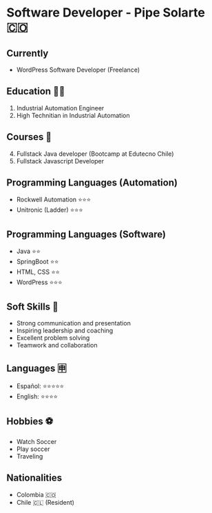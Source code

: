 # Software Developer - Pipe Solarte :colombia:

## Currently

- WordPress Software Developer (Freelance)

## Education :man_student:

1. Industrial Automation Engineer
2. High Technitian in Industrial Automation

## Courses 📝
4. Fullstack Java developer (Bootcamp at Edutecno Chile)
5. Fullstack Javascript Developer

## Programming Languages (Automation)
- Rockwell Automation ⭐⭐⭐
- Unitronic (Ladder)  ⭐⭐⭐

## Programming Languages (Software)
- Java        ⭐⭐
- SpringBoot  ⭐⭐
- HTML, CSS   ⭐⭐
- WordPress   ⭐⭐⭐


## Soft Skills 📢

- Strong communication and presentation
- Inspiring leadership and coaching
- Excellent problem solving
- Teamwork and collaboration 

## Languages 	:u7533:

- Español: ⭐⭐⭐⭐⭐
- English: ⭐⭐⭐⭐

## Hobbies ⚽
- Watch Soccer
- Play soccer
- Traveling

## Nationalities

- Colombia :colombia:
- Chile :chile: (Resident)
